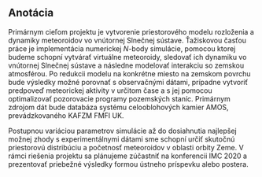 ## Anotácia
Primárnym cieľom projektu je vytvorenie priestorového modelu rozloženia a dynamiky
meteoroidov vo vnútornej Slnečnej sústave. Ťažiskovou časťou práce je implementácia
numerickej $N$-body simulácie, pomocou ktorej budeme schopní vytvárať virtuálne meteoroidy,
sledovať ich dynamiku vo vnútornej Slnečnej sústave a následne modelovať interakciu so zemskou atmosférou.
Po redukcii modelu na konkrétne miesto na zemskom povrchu bude výsledky možné porovnať s observačnými dátami,
prípadne vytvoriť predpoveď meteorickej aktivity v určitom čase
a s jej pomocou optimalizovať pozorovacie programy pozemských staníc.
Primárnym zdrojom dát bude databáza systému celooblohových kamier AMOS, prevádzkovaného KAFZM FMFI UK.

Postupnou variáciou parametrov simulácie až do dosiahnutia najlepšej možnej zhody
s experimentálnymi dátami sme schopní určiť skutočnú priestorovú distribúciu
a početnosť meteoroidov v oblasti orbity Zeme.
V rámci riešenia projektu sa plánujeme zúčastniť na konferencii IMC 2020
a prezentovať priebežné výsledky formou ústneho príspevku alebo postera.
